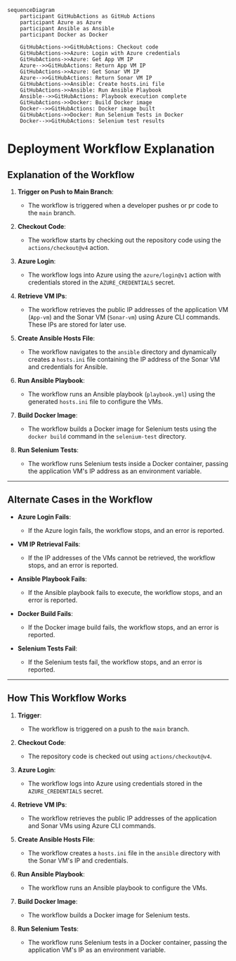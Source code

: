 ```mermaid
sequenceDiagram
    participant GitHubActions as GitHub Actions
    participant Azure as Azure
    participant Ansible as Ansible
    participant Docker as Docker

    GitHubActions->>GitHubActions: Checkout code
    GitHubActions->>Azure: Login with Azure credentials
    GitHubActions->>Azure: Get App VM IP
    Azure-->>GitHubActions: Return App VM IP
    GitHubActions->>Azure: Get Sonar VM IP
    Azure-->>GitHubActions: Return Sonar VM IP
    GitHubActions->>Ansible: Create hosts.ini file
    GitHubActions->>Ansible: Run Ansible Playbook
    Ansible-->>GitHubActions: Playbook execution complete
    GitHubActions->>Docker: Build Docker image
    Docker-->>GitHubActions: Docker image built
    GitHubActions->>Docker: Run Selenium Tests in Docker
    Docker-->>GitHubActions: Selenium test results
```
# Deployment Workflow Explanation

## Explanation of the Workflow

1. **Trigger on Push to Main Branch**:
   - The workflow is triggered when a developer pushes or pr code to the `main` branch.

2. **Checkout Code**:
   - The workflow starts by checking out the repository code using the `actions/checkout@v4` action.

3. **Azure Login**:
   - The workflow logs into Azure using the `azure/login@v1` action with credentials stored in the `AZURE_CREDENTIALS` secret.

4. **Retrieve VM IPs**:
   - The workflow retrieves the public IP addresses of the application VM (`App-vm`) and the Sonar VM (`Sonar-vm`) using Azure CLI commands. These IPs are stored for later use.

5. **Create Ansible Hosts File**:
   - The workflow navigates to the `ansible` directory and dynamically creates a `hosts.ini` file containing the IP address of the Sonar VM and credentials for Ansible.

6. **Run Ansible Playbook**:
   - The workflow runs an Ansible playbook (`playbook.yml`) using the generated `hosts.ini` file to configure the VMs.

7. **Build Docker Image**:
   - The workflow builds a Docker image for Selenium tests using the `docker build` command in the `selenium-test` directory.

8. **Run Selenium Tests**:
   - The workflow runs Selenium tests inside a Docker container, passing the application VM's IP address as an environment variable.

---

## Alternate Cases in the Workflow

- **Azure Login Fails**:
  - If the Azure login fails, the workflow stops, and an error is reported.

- **VM IP Retrieval Fails**:
  - If the IP addresses of the VMs cannot be retrieved, the workflow stops, and an error is reported.

- **Ansible Playbook Fails**:
  - If the Ansible playbook fails to execute, the workflow stops, and an error is reported.

- **Docker Build Fails**:
  - If the Docker image build fails, the workflow stops, and an error is reported.

- **Selenium Tests Fail**:
  - If the Selenium tests fail, the workflow stops, and an error is reported.

---

## How This Workflow Works

1. **Trigger**:
   - The workflow is triggered on a push to the `main` branch.

2. **Checkout Code**:
   - The repository code is checked out using `actions/checkout@v4`.

3. **Azure Login**:
   - The workflow logs into Azure using credentials stored in the `AZURE_CREDENTIALS` secret.

4. **Retrieve VM IPs**:
   - The workflow retrieves the public IP addresses of the application and Sonar VMs using Azure CLI commands.

5. **Create Ansible Hosts File**:
   - The workflow creates a `hosts.ini` file in the `ansible` directory with the Sonar VM's IP and credentials.

6. **Run Ansible Playbook**:
   - The workflow runs an Ansible playbook to configure the VMs.

7. **Build Docker Image**:
   - The workflow builds a Docker image for Selenium tests.

8. **Run Selenium Tests**:
   - The workflow runs Selenium tests in a Docker container, passing the application VM's IP as an environment variable.